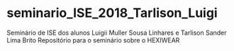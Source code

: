 # seminario_ISE_2018_Tarlison_Luigi
Seminário de ISE dos alunos Luigii Muller Sousa Linhares e Tarlison Sander Lima Brito
  Repositório para o seminário sobre o HEXIWEAR
